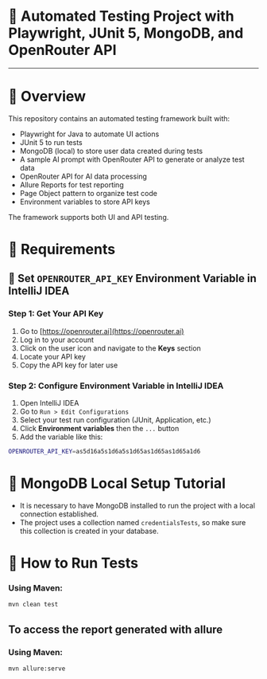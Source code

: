 # 🤖 Automated Testing Project with Playwright, JUnit 5, MongoDB, and OpenRouter API

---

# 📌 Overview

This repository contains an automated testing framework built with:

- Playwright for Java to automate UI actions  
- JUnit 5 to run tests  
- MongoDB (local) to store user data created during tests  
- A sample AI prompt with OpenRouter API to generate or analyze test data  
- OpenRouter API for AI data processing  
- Allure Reports for test reporting  
- Page Object pattern to organize test code  
- Environment variables to store API keys  

The framework supports both UI and API testing.

# 📌 Requirements
## 🔐 Set `OPENROUTER_API_KEY` Environment Variable in IntelliJ IDEA

### Step 1: Get Your API Key

1. Go to [https://openrouter.ai](https://openrouter.ai)  
2. Log in to your account  
3. Click on the user icon and navigate to the **Keys** section  
4. Locate your API key  
5. Copy the API key for later use

### Step 2: Configure Environment Variable in IntelliJ IDEA

1. Open IntelliJ IDEA  
2. Go to `Run > Edit Configurations`  
3. Select your test run configuration (JUnit, Application, etc.)  
4. Click **Environment variables** then the `...` button  
5. Add the variable like this:
```bash
OPENROUTER_API_KEY=as5d16a5s1d6a5s1d65as1d65as1d65a1d6
````
# 🍃 MongoDB Local Setup Tutorial

- It is necessary to have MongoDB installed to run the project with a local connection established.  
- The project uses a collection named `credentialsTests`, so make sure this collection is created in your database.

# 🚀 How to Run Tests
### Using Maven:
```bash
mvn clean test
````
## To access the report generated with allure
### Using Maven:
```bash
mvn allure:serve
````

